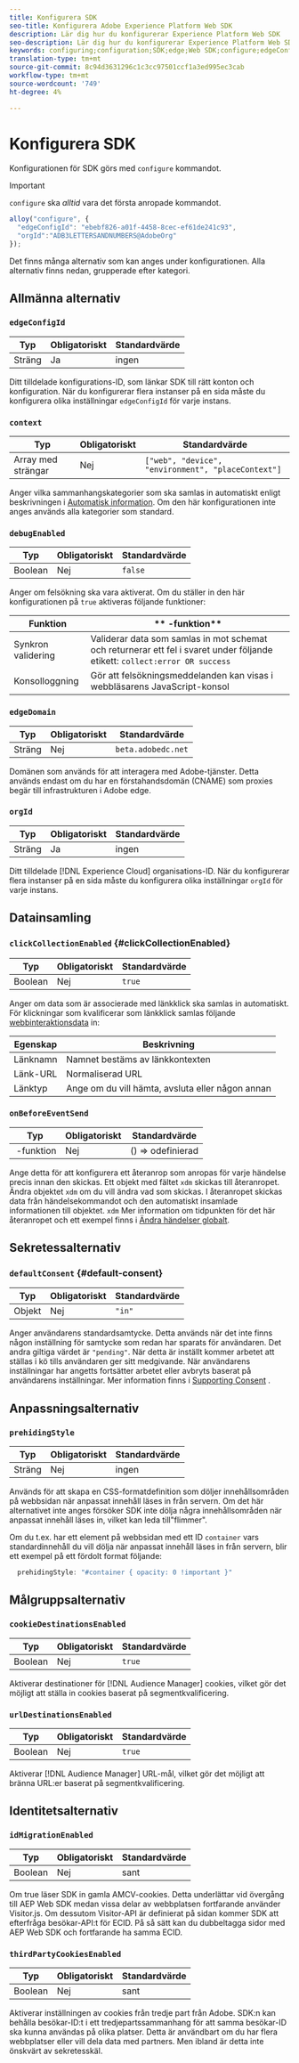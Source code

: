 ```yaml
---
title: Konfigurera SDK
seo-title: Konfigurera Adobe Experience Platform Web SDK
description: Lär dig hur du konfigurerar Experience Platform Web SDK
seo-description: Lär dig hur du konfigurerar Experience Platform Web SDK
keywords: configuring;configuration;SDK;edge;Web SDK;configure;edgeConfigId;context;web;device;environment;placeContext;debugEnabled;edgeDomain;orgId;clickCollectionEnabled;onBeforeEventSend;defaultConsent;web sdk settings;prehidingStyle;opacity;cookieDestinationsEnabled;urlDestinationsEnabled;idMigrationEnabled;thirdPartyCookiesEnabled;
translation-type: tm+mt
source-git-commit: 8c94d3631296c1c3cc97501ccf1a3ed995ec3cab
workflow-type: tm+mt
source-wordcount: '749'
ht-degree: 4%

---
```



# Konfigurera SDK

Konfigurationen för SDK görs med `configure` kommandot.

>[!IMPORTANT]
>
>`configure` ska *alltid* vara det första anropade kommandot.

```javascript
alloy("configure", {
  "edgeConfigId": "ebebf826-a01f-4458-8cec-ef61de241c93",
  "orgId":"ADB3LETTERSANDNUMBERS@AdobeOrg"
});
```

Det finns många alternativ som kan anges under konfigurationen. Alla alternativ finns nedan, grupperade efter kategori.

## Allmänna alternativ

### `edgeConfigId`

| **Typ** | **Obligatoriskt** | **Standardvärde** |
| -------- | ------------ | ----------------- |
| Sträng | Ja | ingen |

Ditt tilldelade konfigurations-ID, som länkar SDK till rätt konton och konfiguration.  När du konfigurerar flera instanser på en sida måste du konfigurera olika inställningar `edgeConfigId` för varje instans.

### `context`

| **Typ** | **Obligatoriskt** | **Standardvärde** |
| ---------------- | ------------ | -------------------------------------------------- |
| Array med strängar | Nej | `["web", "device", "environment", "placeContext"]` |

Anger vilka sammanhangskategorier som ska samlas in automatiskt enligt beskrivningen i [Automatisk information](../reference/automatic-information.md).  Om den här konfigurationen inte anges används alla kategorier som standard.

### `debugEnabled`

| **Typ** | **Obligatoriskt** | **Standardvärde** |
| -------- | ------------ | ----------------- |
| Boolean | Nej | `false` |

Anger om felsökning ska vara aktiverat. Om du ställer in den här konfigurationen på `true` aktiveras följande funktioner:

| **Funktion** | ** -funktion** |
| ---------------------- | ------------------ |
| Synkron validering | Validerar data som samlas in mot schemat och returnerar ett fel i svaret under följande etikett: `collect:error OR success` |
| Konsolloggning | Gör att felsökningsmeddelanden kan visas i webbläsarens JavaScript-konsol |

### `edgeDomain`

| **Typ** | **Obligatoriskt** | **Standardvärde** |
| -------- | ------------ | ------------------ |
| Sträng | Nej | `beta.adobedc.net` |

Domänen som används för att interagera med Adobe-tjänster. Detta används endast om du har en förstahandsdomän (CNAME) som proxies begär till infrastrukturen i Adobe edge.

### `orgId`

| **Typ** | **Obligatoriskt** | **Standardvärde** |
| -------- | ------------ | ----------------- |
| Sträng | Ja | ingen |

Ditt tilldelade [!DNL Experience Cloud] organisations-ID.  När du konfigurerar flera instanser på en sida måste du konfigurera olika inställningar `orgId` för varje instans.

## Datainsamling

### `clickCollectionEnabled` {#clickCollectionEnabled}

| **Typ** | **Obligatoriskt** | **Standardvärde** |
| -------- | ------------ | ----------------- |
| Boolean | Nej | `true` |

Anger om data som är associerade med länkklick ska samlas in automatiskt. För klickningar som kvalificerar som länkklick samlas följande [webbinteraktionsdata](https://github.com/adobe/xdm/blob/master/docs/reference/context/webinteraction.schema.md) in:

| **Egenskap** | **Beskrivning** |
| ------------ | ----------------------------------- |
| Länknamn | Namnet bestäms av länkkontexten |
| Länk-URL | Normaliserad URL |
| Länktyp | Ange om du vill hämta, avsluta eller någon annan |

### `onBeforeEventSend`

| **Typ** | **Obligatoriskt** | **Standardvärde** |
| -------- | ------------ | ----------------- |
|  -funktion | Nej | () => odefinierad |

Ange detta för att konfigurera ett återanrop som anropas för varje händelse precis innan den skickas.  Ett objekt med fältet `xdm` skickas till återanropet.  Ändra objektet `xdm` om du vill ändra vad som skickas.  I återanropet skickas data från händelsekommandot och den automatiskt insamlade informationen till objektet. `xdm`  Mer information om tidpunkten för det här återanropet och ett exempel finns i [Ändra händelser globalt](tracking-events.md#modifying-events-globally).

## Sekretessalternativ

### `defaultConsent` {#default-consent}

| **Typ** | **Obligatoriskt** | **Standardvärde** |
| -------- | ------------ | ----------------- |
| Objekt | Nej | `"in"` |

Anger användarens standardsamtycke. Detta används när det inte finns någon inställning för samtycke som redan har sparats för användaren. Det andra giltiga värdet är `"pending"`. När detta är inställt kommer arbetet att ställas i kö tills användaren ger sitt medgivande. När användarens inställningar har angetts fortsätter arbetet eller avbryts baserat på användarens inställningar. Mer information finns i [Supporting Consent](supporting-consent.md) .

## Anpassningsalternativ

### `prehidingStyle`

| **Typ** | **Obligatoriskt** | **Standardvärde** |
| -------- | ------------ | ----------------- |
| Sträng | Nej | ingen |

Används för att skapa en CSS-formatdefinition som döljer innehållsområden på webbsidan när anpassat innehåll läses in från servern. Om det här alternativet inte anges försöker SDK inte dölja några innehållsområden när anpassat innehåll läses in, vilket kan leda till&quot;flimmer&quot;.

Om du t.ex. har ett element på webbsidan med ett ID `container` vars standardinnehåll du vill dölja när anpassat innehåll läses in från servern, blir ett exempel på ett fördolt format följande:

```javascript
  prehidingStyle: "#container { opacity: 0 !important }"
```

## Målgruppsalternativ

### `cookieDestinationsEnabled`

| **Typ** | **Obligatoriskt** | **Standardvärde** |
| -------- | ------------ | ----------------- |
| Boolean | Nej | `true` |

Aktiverar destinationer för [!DNL Audience Manager] cookies, vilket gör det möjligt att ställa in cookies baserat på segmentkvalificering.

### `urlDestinationsEnabled`

| **Typ** | **Obligatoriskt** | **Standardvärde** |
| -------- | ------------ | ----------------- |
| Boolean | Nej | `true` |

Aktiverar [!DNL Audience Manager] URL-mål, vilket gör det möjligt att bränna URL:er baserat på segmentkvalificering.

## Identitetsalternativ

### `idMigrationEnabled`

| **Typ** | **Obligatoriskt** | **Standardvärde** |
| -------- | ------------ | ----------------- |
| Boolean | Nej | sant |

Om true läser SDK in gamla AMCV-cookies. Detta underlättar vid övergång till AEP Web SDK medan vissa delar av webbplatsen fortfarande använder Visitor.js. Om dessutom Visitor-API är definierat på sidan kommer SDK att efterfråga besökar-API:t för ECID. På så sätt kan du dubbeltagga sidor med AEP Web SDK och fortfarande ha samma ECID.

### `thirdPartyCookiesEnabled`

| **Typ** | **Obligatoriskt** | **Standardvärde** |
| -------- | ------------ | ----------------- |
| Boolean | Nej | sant |

Aktiverar inställningen av cookies från tredje part från Adobe. SDK:n kan behålla besökar-ID:t i ett tredjepartssammanhang för att samma besökar-ID ska kunna användas på olika platser. Detta är användbart om du har flera webbplatser eller vill dela data med partners. Men ibland är detta inte önskvärt av sekretesskäl.
